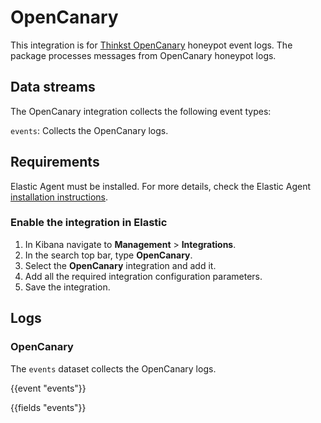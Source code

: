 # OpenCanary

This integration is for [Thinkst OpenCanary](https://github.com/thinkst/opencanary) honeypot event logs. The package processes messages from OpenCanary honeypot logs.

## Data streams

The OpenCanary integration collects the following event types: 

`events`: Collects the OpenCanary logs.

## Requirements

Elastic Agent must be installed. For more details, check the Elastic Agent [installation instructions](docs-content://reference/fleet/install-elastic-agents.md).

### Enable the integration in Elastic

1. In Kibana navigate to **Management** > **Integrations**.
2. In the search top bar, type **OpenCanary**.
3. Select the **OpenCanary** integration and add it.
4. Add all the required integration configuration parameters.
5. Save the integration.

## Logs

### OpenCanary

The `events` dataset collects the OpenCanary logs.

{{event "events"}}

{{fields "events"}}
